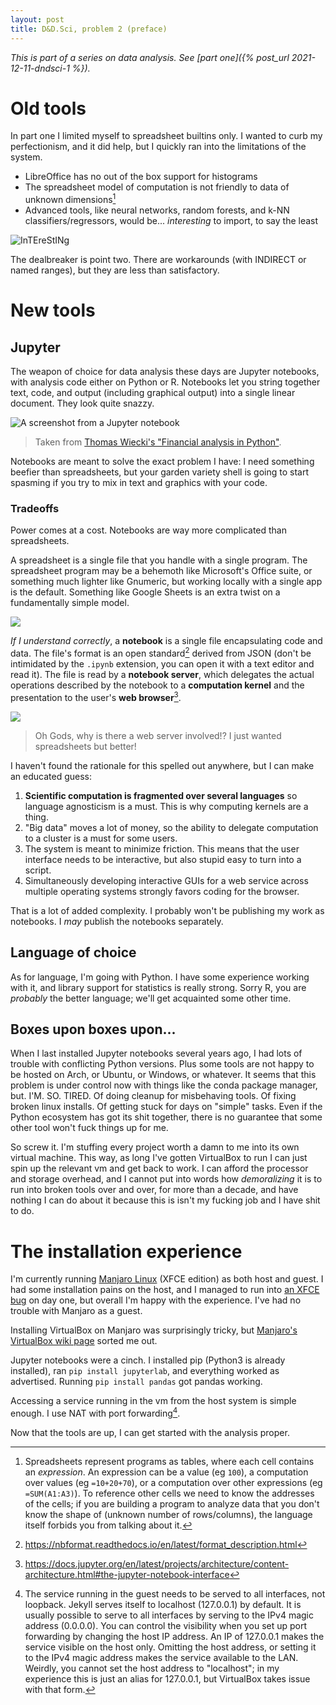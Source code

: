 ```yaml
---
layout: post
title: D&D.Sci, problem 2 (preface)
---
```

*This is part of a series on data analysis. See [part one]({% post_url 2021-12-11-dndsci-1 %}).*

# Old tools
In part one I limited myself to spreadsheet builtins only. I wanted to curb my perfectionism, and it did help, but I quickly ran into the limitations of the system.

- LibreOffice has no out of the box support for histograms
- The spreadsheet model of computation is not friendly to data of unknown dimensions[^1]
- Advanced tools, like neural networks, random forests, and k-NN classifiers/regressors, would be... *interesting* to import, to say the least

![InTEreStINg](/assets/img/dndsci-2-0.4.jpg "InTEreStINg")

[^1]: Spreadsheets represent programs as tables, where each cell contains an *expression*. An expression can be a value (eg `100`), a computation over values (eg `=10+20+70`), or a computation over other expressions (eg `=SUM(A1:A3)`). To reference other cells we need to know the addresses of the cells; if you are building a program to analyze data that you don't know the shape of (unknown number of rows/columns), the language itself forbids you from talking about it.

The dealbreaker is point two. There are workarounds (with INDIRECT or named ranges), but they are less than satisfactory.

# New tools

## Jupyter
The weapon of choice for data analysis these days are Jupyter notebooks, with analysis code either on Python or R. Notebooks let you string together text, code, and output (including graphical output) into a single linear document. They look quite snazzy.

![A screenshot from a Jupyter notebook](/assets/img/dndsci-2-0.1.png)

> Taken from [Thomas Wiecki's "Financial analysis in Python"](https://nbviewer.ipython.org/github/twiecki/financial-analysis-python-tutorial/blob/master/1.%20Pandas%20Basics.ipynb).

Notebooks are meant to solve the exact problem I have: I need something beefier than spreadsheets, but your garden variety shell is going to start spasming if you try to mix in text and graphics with your code.

### Tradeoffs
Power comes at a cost. Notebooks are way more complicated than spreadsheets.

A spreadsheet is a single file that you handle with a single program. The spreadsheet program may be a behemoth like Microsoft's Office suite, or something much lighter like Gnumeric, but working locally with a single app is the default. Something like Google Sheets is an extra twist on a fundamentally simple model.

![](/assets/img/dndsci-2-0.3.png)

*If I understand correctly*, a **notebook** is a single file encapsulating code and data. The file's format is an open standard[^3] derived from JSON (don't be intimidated by the `.ipynb` extension, you can open it with a text editor and read it). The file is read by a **notebook server**, which delegates the actual operations described by the notebook to a **computation kernel** and the presentation to the user's **web browser**[^2].

[^2]: https://docs.jupyter.org/en/latest/projects/architecture/content-architecture.html#the-jupyter-notebook-interface

[^3]: https://nbformat.readthedocs.io/en/latest/format_description.html

![](/assets/img/dndsci-2-0.2.png)

> Oh Gods, why is there a web server involved!? I just wanted spreadsheets but better!

I haven't found the rationale for this spelled out anywhere, but I can make an educated guess:

1. **Scientific computation is fragmented over several languages** so language agnosticism is a must. This is why computing kernels are a thing.
2. "Big data" moves a lot of money, so the ability to delegate computation to a cluster is a must for some users.
3. The system is meant to minimize friction. This means that the user interface needs to be interactive, but also stupid easy to turn into a script.
4. Simultaneously developing interactive GUIs for a web service across multiple operating systems strongly favors coding for the browser.

That is a lot of added complexity. I probably won't be publishing my work as notebooks. I *may* publish the notebooks separately.

## Language of choice
As for language, I'm going with Python. I have some experience working with it, and library support for statistics is really strong. Sorry R, you are *probably* the better language; we'll get acquainted some other time.

## Boxes upon boxes upon...
When I last installed Jupyter notebooks several years ago, I had lots of trouble with conflicting Python versions. Plus some tools are not happy to be hosted on Arch, or Ubuntu, or Windows, or whatever. It seems that this problem is under control now with things like the conda package manager, but. I'M. SO. TIRED. Of doing cleanup for misbehaving tools. Of fixing broken linux installs. Of getting stuck for days on "simple" tasks. Even if the Python ecosystem has got its shit together, there is no guarantee that some other tool won't fuck things up for me.

So screw it. I'm stuffing every project worth a damn to me into its own virtual machine. This way, as long I've gotten VirtualBox to run I can just spin up the relevant vm and get back to work. I can afford the processor and storage overhead, and I cannot put into words how *demoralizing* it is to run into broken tools over and over, for more than a decade, and have nothing I can do about it because this is isn't my fucking job and I have shit to do.

# The installation experience
I'm currently running [Manjaro Linux](https://manjaro.org/download/) (XFCE edition) as both host and guest. I had some installation pains on the host, and I managed to run into [an XFCE bug](https://docs.xfce.org/xfce/xfce4-power-manager/preferences#hidden_settingminimum_brightness_value) on day one, but overall I'm happy with the experience. I've had no trouble with Manjaro as a guest.

Installing VirtualBox on Manjaro was surprisingly tricky, but [Manjaro's VirtualBox wiki page](https://wiki.manjaro.org/index.php/VirtualBox) sorted me out.

Jupyter notebooks were a cinch. I installed pip (Python3 is already installed), ran `pip install jupyterlab`, and everything worked as advertised. Running `pip install pandas` got pandas working.

Accessing a service running in the vm from the host system is simple enough. I use NAT with port forwarding[^port-forwarding].

Now that the tools are up, I can get started with the analysis proper.

[^port-forwarding]: The service running in the guest needs to be served to all interfaces, not loopback. Jekyll serves itself to localhost (127.0.0.1) by default. It is usually possible to serve to all interfaces by serving to the IPv4 magic address (0.0.0.0). You can control the visibility when you set up port forwarding by changing the host IP address. An IP of 127.0.0.1 makes the service visible on the host only. Omitting the host address, or setting it to the IPv4 magic address makes the service available to the LAN. Weirdly, you cannot set the host address to "localhost"; in my experience this is just an alias for 127.0.0.1, but VirtualBox takes issue with that form.
